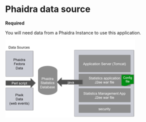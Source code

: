 # Phaidra data source

**Required**

You will need data from a Phaidra Instance to use this application.

![](servercomponents.png)